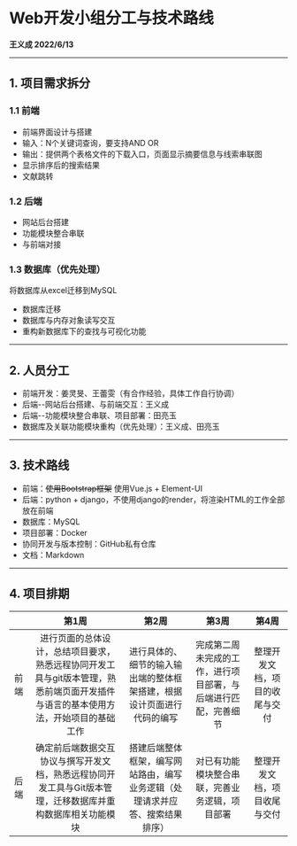 # Web开发小组分工与技术路线

**王义成 2022/6/13**

---

## 1. 项目需求拆分

### 1.1 前端
* 前端界面设计与搭建
* 输入：N个关键词查询，要支持AND OR
* 输出：提供两个表格文件的下载入口，页面显示摘要信息与线索串联图
* 显示排序后的搜索结果
* 文献跳转

### 1.2 后端
* 网站后台搭建
* 功能模块整合串联
* 与前端对接

### 1.3 数据库（优先处理）
将数据库从excel迁移到MySQL

* 数据库迁移
* 数据库与内存对象读写交互
* 重构新数据库下的查找与可视化功能

---

## 2. 人员分工
* 前端开发：姜灵旻、王蕾雯（有合作经验，具体工作自行协调）
* 后端--网站后台搭建、与前端交互：王义成
* 后端--功能模块整合串联、项目部署：田亮玉
* 数据库及关联功能模块重构（优先处理）：王义成、田亮玉

---

## 3. 技术路线
* 前端：~~使用Bootstrap框架~~ 使用Vue.js + Element-UI
* 后端：python + django，不使用django的render，将渲染HTML的工作全部放在前端
* 数据库：MySQL
* 项目部署：Docker
* 协同开发与版本控制：GitHub私有仓库
* 文档：Markdown

---

## 4. 项目排期
|     | 第1周 | 第2周 | 第3周 | 第4周 |
| :--: | :--: | :--: | :--: | :--: |
前端 | 进行页面的总体设计，总结项目要求，熟悉远程协同开发工具与git版本管理，熟悉前端页面开发插件与语言的基本使用方法，开始项目的基础工作 | 进行具体的、细节的输入输出端的整体框架搭建，根据设计页面进行代码的编写 | 完成第二周未完成的工作，进行项目部署，与后端进行匹配，完善细节 | 整理开发文档，项目的收尾与交付 |
后端 | 确定前后端数据交互协议与撰写开发文档，熟悉远程协同开发工具与Git版本管理，迁移数据库并重构数据库相关功能模块 | 搭建后端整体框架，编写网站路由，编写业务逻辑（处理请求并应答、搜索结果排序） | 对已有功能模块整合串联，完善业务逻辑，项目部署 | 整理开发文档，项目收尾与交付 |

